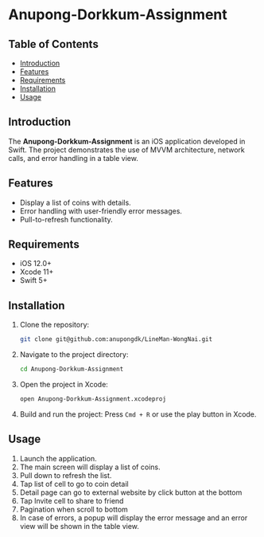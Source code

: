 # Anupong-Dorkkum-Assignment

## Table of Contents
- [Introduction](#introduction)
- [Features](#features)
- [Requirements](#requirements)
- [Installation](#installation)
- [Usage](#usage)


## Introduction
The **Anupong-Dorkkum-Assignment** is an iOS application developed in Swift. The project demonstrates the use of MVVM architecture, network calls, and error handling in a table view.

## Features
- Display a list of coins with details.
- Error handling with user-friendly error messages.
- Pull-to-refresh functionality.

## Requirements
- iOS 12.0+
- Xcode 11+
- Swift 5+

## Installation
1. Clone the repository:
    ```bash
    git clone git@github.com:anupongdk/LineMan-WongNai.git
    ```
2. Navigate to the project directory:
    ```bash
    cd Anupong-Dorkkum-Assignment
    ```
3. Open the project in Xcode:
    ```bash
    open Anupong-Dorkkum-Assignment.xcodeproj
    ```
4. Build and run the project:
    Press `Cmd + R` or use the play button in Xcode.

## Usage
1. Launch the application.
2. The main screen will display a list of coins.
3. Pull down to refresh the list.
4. Tap list of cell to go to coin detail
5. Detail page can go to external website by click button at the bottom
6. Tap Invite cell to share to friend
7. Pagination when scroll to bottom
8. In case of errors, a popup will display the error message and an error view will be shown in the table view.


